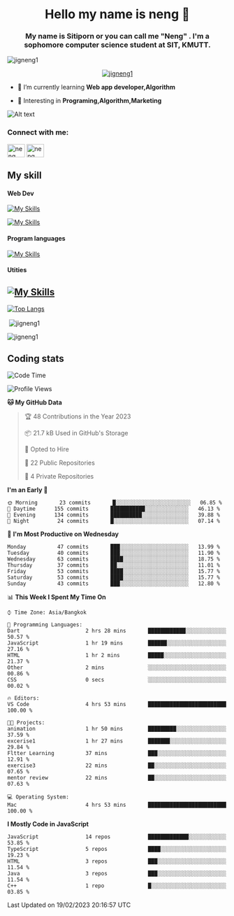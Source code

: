 <h1 align="center">Hello my name is neng 🌈</h1>

<h3 align="center">My name is Sitiporn or you can call me "Neng" . I'm a sophomore computer science student at SIT, KMUTT.</h3>
<p align="left"> <img src="https://komarev.com/ghpvc/?username=jigneng1&label=Profile%20views&color=0e75b6&style=flat" alt="jigneng1" /> </p>

<p align="center"> <a href="https://github.com/ryo-ma/github-profile-trophy"><img src="https://github-profile-trophy.vercel.app/?username=jigneng1&theme=onedark" alt="jigneng1" /></a> </p>


- 🌱 I’m currently learning **Web app developer,Algorithm**

- 💬 Interesting in **Programing,Algorithm,Marketing**


![Alt text](https://spotify-recently-played-readme.vercel.app/api?user=nengzana)

<h3 align="left">Connect with me:</h3>
<p align="left">
<a href="https://fb.com/jigneng1/" target="blank"><img align="center" src="https://raw.githubusercontent.com/rahuldkjain/github-profile-readme-generator/master/src/images/icons/Social/facebook.svg" alt="neng sitiporn" height="30" width="40" /></a>
<a href="https://www.instagram.com/n.neng_/" target="blank"><img align="center" src="https://skillicons.dev/icons?i=instagram" alt="neng sitiporn". height="30" width="40" /></a>
</p>

<h2>My skill </h2> 
<h4>Web Dev </h4>

[![My Skills](https://skillicons.dev/icons?i=js,html,css,sass,bootstrap,react,redux,tailwind,jquery,materialui)](https://skillicons.dev)

[![My Skills](https://skillicons.dev/icons?i=nodejs,express,mongodb,mysql)](https://skillicons.dev)

<h4>Program languages</h4>

[![My Skills](https://skillicons.dev/icons?i=java,py,c,cs,cpp,dotnet)](https://skillicons.dev)

<h4>Utities</h4>

[![My Skills](https://skillicons.dev/icons?i=figma,git,github,ai,pr,ps,ae,vscode)](https://skillicons.dev)
---



[![Top Langs](https://github-readme-stats.vercel.app/api/top-langs/?username=jigneng1&&layout=compact&theme=dracula)](https://github.com/anuraghazra/github-readme-stats)
<p>&nbsp;<img align="center" src="https://github-readme-stats.vercel.app/api?username=jigneng1&show_icons=true&locale=en&theme=dracula" alt="jigneng1" /></p>

<p><img align="center" src="https://github-readme-streak-stats.herokuapp.com/?user=jigneng1&theme=tokyonight_duo&date_format=j%20M%5B%20Y%5D" alt="jigneng1" /></p>

## Coding stats

<!--START_SECTION:waka-->
![Code Time](http://img.shields.io/badge/Code%20Time-133%20hrs%2051%20mins-blue)

![Profile Views](http://img.shields.io/badge/Profile%20Views-108-blue)

**🐱 My GitHub Data** 

> 🏆 48 Contributions in the Year 2023
 > 
> 📦 21.7 kB Used in GitHub's Storage 
 > 
> 💼 Opted to Hire
 > 
> 📜 22 Public Repositories 
 > 
> 🔑 4 Private Repositories  
 > 
**I'm an Early 🐤** 

```text
🌞 Morning       23 commits       █░░░░░░░░░░░░░░░░░░░░░░░░   06.85 % 
🌆 Daytime      155 commits       ███████████░░░░░░░░░░░░░░   46.13 % 
🌃 Evening      134 commits       ██████████░░░░░░░░░░░░░░░   39.88 % 
🌙 Night         24 commits       █░░░░░░░░░░░░░░░░░░░░░░░░   07.14 % 

```
📅 **I'm Most Productive on Wednesday** 

```text
Monday          47 commits       ███░░░░░░░░░░░░░░░░░░░░░░   13.99 % 
Tuesday         40 commits       ███░░░░░░░░░░░░░░░░░░░░░░   11.90 % 
Wednesday       63 commits       ████░░░░░░░░░░░░░░░░░░░░░   18.75 % 
Thursday        37 commits       ██░░░░░░░░░░░░░░░░░░░░░░░   11.01 % 
Friday          53 commits       ████░░░░░░░░░░░░░░░░░░░░░   15.77 % 
Saturday        53 commits       ████░░░░░░░░░░░░░░░░░░░░░   15.77 % 
Sunday          43 commits       ███░░░░░░░░░░░░░░░░░░░░░░   12.80 % 

```


📊 **This Week I Spent My Time On** 

```text
⌚︎ Time Zone: Asia/Bangkok

💬 Programming Languages: 
Dart                     2 hrs 28 mins       ████████████░░░░░░░░░░░░░   50.57 % 
JavaScript               1 hr 19 mins        ██████░░░░░░░░░░░░░░░░░░░   27.16 % 
HTML                     1 hr 2 mins         █████░░░░░░░░░░░░░░░░░░░░   21.37 % 
Other                    2 mins              ░░░░░░░░░░░░░░░░░░░░░░░░░   00.86 % 
CSS                      0 secs              ░░░░░░░░░░░░░░░░░░░░░░░░░   00.02 % 

🔥 Editors: 
VS Code                  4 hrs 53 mins       █████████████████████████   100.00 % 

🐱‍💻 Projects: 
animation                1 hr 50 mins        █████████░░░░░░░░░░░░░░░░   37.59 % 
excerise1                1 hr 27 mins        ███████░░░░░░░░░░░░░░░░░░   29.84 % 
Fltter Learning          37 mins             ███░░░░░░░░░░░░░░░░░░░░░░   12.91 % 
exercise3                22 mins             ██░░░░░░░░░░░░░░░░░░░░░░░   07.65 % 
mentor review            22 mins             ██░░░░░░░░░░░░░░░░░░░░░░░   07.63 % 

💻 Operating System: 
Mac                      4 hrs 53 mins       █████████████████████████   100.00 % 

```

**I Mostly Code in JavaScript** 

```text
JavaScript               14 repos            █████████████░░░░░░░░░░░░   53.85 % 
TypeScript               5 repos             ████░░░░░░░░░░░░░░░░░░░░░   19.23 % 
HTML                     3 repos             ███░░░░░░░░░░░░░░░░░░░░░░   11.54 % 
Java                     3 repos             ███░░░░░░░░░░░░░░░░░░░░░░   11.54 % 
C++                      1 repo              █░░░░░░░░░░░░░░░░░░░░░░░░   03.85 % 

```



 Last Updated on 19/02/2023 20:16:57 UTC
<!--END_SECTION:waka-->

